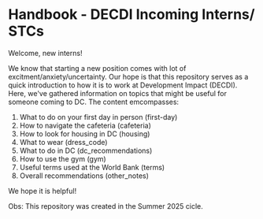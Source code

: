 # Handbook - DECDI Incoming Interns/ STCs
Welcome, new interns! 

We know that starting a new position comes with lot of excitment/anxiety/uncertainty. Our hope is that this repository serves as a quick introduction to how it is to work at Development Impact (DECDI). Here, we've gathered information on topics that might be useful for someone coming to DC. The content emcompasses:

1. What to do on your first day in person (first-day)
2. How to navigate the cafeteria (cafeteria)
3. How to look for housing in DC (housing)
4. What to wear (dress_code)
5. What to do in DC (dc_recommendations)
6. How to use the gym (gym)
7. Useful terms used at the World Bank (terms)
8. Overall recommendations (other_notes)


We hope it is helpful! 

Obs: This repository was created in the Summer 2025 cicle. 
